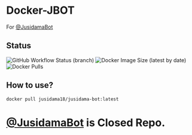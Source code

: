 # Docker-JBOT

For [@JusidamaBot](https://t.me/JusidamaBot)


## Status
![GitHub Workflow Status (branch)](https://img.shields.io/github/workflow/status/jusidama18/Docker-JBOT/Dockerfile/master?style=for-the-badge&label=Docker%20Build&logo=docker)
![Docker Image Size (latest by date)](https://img.shields.io/docker/image-size/jusidama18/jusidama-bot?style=for-the-badge&label=Docker%20Size&logo=docker)
![Docker Pulls](https://img.shields.io/docker/pulls/jusidama18/jusidama-bot?style=for-the-badge&label=Docker%20Pull&logo=docker)

## How to use?
```
docker pull jusidama18/jusidama-bot:latest
```

# [@JusidamaBot](https://t.me/JusidamaBot) is Closed Repo.
